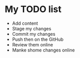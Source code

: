 # My TODO list

- Add content
- Stage my changes
- Commit my changes
- Push then on the GitHub
- Review them online 
- Manke shome changes online